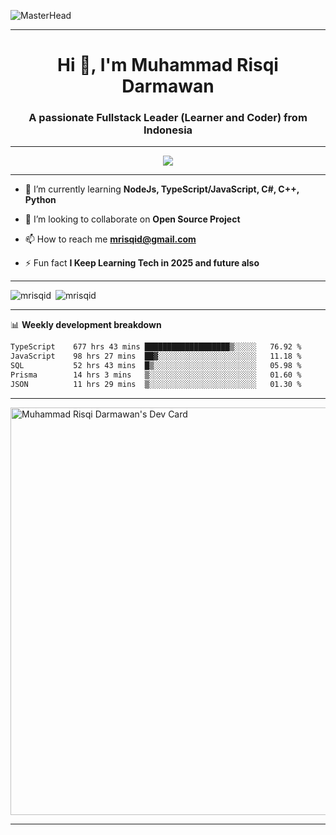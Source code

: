 ![MasterHead](https://firebasestorage.googleapis.com/v0/b/flexi-coding.appspot.com/o/dempgi7-520f8d5f-63d4-4453-8822-dbc149ae27f8.gif?alt=media&token=91c0c7b2-93c3-4029-b011-1a8703c5730d)

-------

<h1 align="center">Hi 👋, I'm Muhammad Risqi Darmawan</h1>
<h3 align="center">A passionate Fullstack Leader (Learner and Coder) from Indonesia</h3>

-------

<div align="center">
  <img src="https://profile-counter.glitch.me/mrisqid/count.svg?"  />
</div>

-------

- 🌱 I’m currently learning **NodeJs, TypeScript/JavaScript, C#, C++, Python**

- 👯 I’m looking to collaborate on **Open Source Project**

- 📫 How to reach me **mrisqid@gmail.com**

- ⚡ Fun fact **I Keep Learning Tech in 2025 and future also**

-------

<p><img align="left" src="https://github-readme-stats.vercel.app/api/top-langs/?username=mrisqid&layout=compact" alt="mrisqid" /></p>
<p>&nbsp;<img src="https://github-readme-stats.vercel.app/api?username=mrisqid&show_icons=true&theme=transparent" alt="mrisqid" /></p>

-------

📊 **Weekly development breakdown**

<!--START_SECTION:waka-->

```txt
TypeScript    677 hrs 43 mins ███████████████████▒░░░░░   76.92 %
JavaScript    98 hrs 27 mins  ██▓░░░░░░░░░░░░░░░░░░░░░░   11.18 %
SQL           52 hrs 43 mins  █▒░░░░░░░░░░░░░░░░░░░░░░░   05.98 %
Prisma        14 hrs 3 mins   ▒░░░░░░░░░░░░░░░░░░░░░░░░   01.60 %
JSON          11 hrs 29 mins  ▒░░░░░░░░░░░░░░░░░░░░░░░░   01.30 %
```

<!--END_SECTION:waka-->

-------

<a href="https://app.daily.dev/mrisqid"><img src="https://api.daily.dev/devcards/v2/Dq4y_fCm5.png?r=0kd&type=wide" width="652" alt="Muhammad Risqi Darmawan's Dev Card"/></a>

-------

<!--
**mrisqid/mrisqid** is a ✨ _special_ ✨ repository because its `README.md` (this file) appears on your GitHub profile.

Here are some ideas to get you started:

- 🔭 I’m currently working on ...
- 🌱 I’m currently learning ...
- 👯 I’m looking to collaborate on ...
- 🤔 I’m looking for help with ...
- 💬 Ask me about ...
- 📫 How to reach me: ...
- 😄 Pronouns: ...
- ⚡ Fun fact: ...
-->
